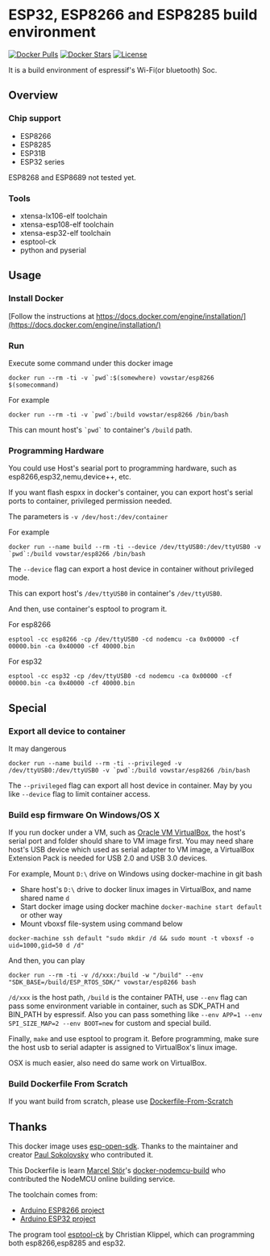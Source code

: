 # ESP32, ESP8266 and ESP8285 build environment
[![Docker Pulls](https://img.shields.io/docker/pulls/vowstar/esp8266.svg)](https://hub.docker.com/r/vowstar/esp8266/) [![Docker Stars](https://img.shields.io/docker/stars/vowstar/esp8266.svg)](https://hub.docker.com/r/vowstar/esp8266/) [![License](https://img.shields.io/badge/license-MIT-blue.svg?style=flat)](https://github.com/vowstar/esp8266/blob/master/LICENSE)

It is a build environment of espressif's Wi-Fi(or bluetooth) Soc.

## Overview

### Chip support

- ESP8266
- ESP8285
- ESP31B
- ESP32 series

ESP8268 and ESP8689 not tested yet.

### Tools

- xtensa-lx106-elf toolchain
- xtensa-esp108-elf toolchain
- xtensa-esp32-elf toolchain
- esptool-ck
- python and pyserial

## Usage
### Install Docker
[Follow the instructions at https://docs.docker.com/engine/installation/](https://docs.docker.com/engine/installation/)

### Run

Execute some command under this docker image

``docker run --rm -ti -v `pwd`:$(somewhere) vowstar/esp8266 $(somecommand)``

For example

``docker run --rm -ti -v `pwd`:/build vowstar/esp8266 /bin/bash``

This can mount host's `` `pwd` `` to container's `` /build `` path.

### Programming Hardware

You could use Host's searial port to programming hardware, such as esp8266,esp32,nemu,device++, etc.

If you want flash espxx in docker's container, you can export host's serial ports to container, privileged permission needed.

The parameters is  ``-v /dev/host:/dev/container``

For example

``docker run --name build --rm -ti --device /dev/ttyUSB0:/dev/ttyUSB0 -v `pwd`:/build vowstar/esp8266 /bin/bash``

The ``--device`` flag can export a host device in container without privileged mode.

This can export host's `` /dev/ttyUSB0 `` in container's `` /dev/ttyUSB0 ``.

And then, use container's esptool to program it.

For esp8266

``esptool -cc esp8266 -cp /dev/ttyUSB0 -cd nodemcu -ca 0x00000 -cf 00000.bin -ca 0x40000 -cf 40000.bin``

For esp32

``esptool -cc esp32 -cp /dev/ttyUSB0 -cd nodemcu -ca 0x00000 -cf 00000.bin -ca 0x40000 -cf 40000.bin``

## Special

### Export all device to container

It may dangerous

``docker run --name build --rm -ti --privileged -v /dev/ttyUSB0:/dev/ttyUSB0 -v `pwd`:/build vowstar/esp8266 /bin/bash``

The ``--privileged`` flag can export all host device in container. May by you like ``--device`` flag to limit container access.

### Build esp firmware On Windows/OS X

If you run docker under a VM, such as [Oracle VM VirtualBox](https://www.virtualbox.org/), the host's serial port and folder should share to VM
 image first. You may need share host's USB device which used as serial adapter to VM image, a VirtualBox Extension Pack is needed for USB 2.0 and USB 3.0 devices.

For example, Mount `` D:\ `` drive on Windows using docker-machine in git bash

- Share host's `` D:\ `` drive to docker linux images in VirtualBox, and name shared name `` d ``
- Start docker image using docker machine `` docker-machine start default `` or other way
- Mount vboxsf file-system using command below

`` docker-machine ssh default "sudo mkdir /d && sudo mount -t vboxsf -o uid=1000,gid=50 d /d" ``

And then, you can play 

`` docker run --rm -ti -v /d/xxx:/build -w "/build" --env "SDK_BASE=/build/ESP_RTOS_SDK/" vowstar/esp8266 bash ``

`` /d/xxx `` is the host path, `` /build `` is the container PATH, use `` --env `` flag can pass some environment variable in container, such as SDK_PATH and BIN_PATH by espressif. Also you can pass something like `` --env APP=1 --env SPI_SIZE_MAP=2 --env BOOT=new `` for custom and special build.

Finally, `` make `` and use esptool to program it. Before programming, make sure the host usb to serial adapter is assigned to VirtualBox's linux image.

OSX is much easier, also need do same work on VirtualBox.

### Build Dockerfile From Scratch

If you want build from scratch, please use [Dockerfile-From-Scratch](https://github.com/vowstar/esp8266/blob/master/Dockerfile-From-Scratch)

## Thanks
This docker image uses [esp-open-sdk](https://github.com/pfalcon/esp-open-sdk). Thanks to the maintainer and creator [Paul Sokolovsky](http://pfalcon-oe.blogspot.com/) who contributed it.

This Dockerfile is learn [Marcel Stör](https://github.com/marcelstoer)'s [docker-nodemcu-build](https://github.com/marcelstoer/docker-nodemcu-build) who contributed the NodeMCU online building service.

The toolchain comes from:
- [Arduino ESP8266 project](https://github.com/esp8266/Arduino/blob/master/README.md)
- [Arduino ESP32 project](https://github.com/me-no-dev/ESP31B)

The program tool [esptool-ck](https://github.com/igrr/esptool-ck) by Christian Klippel, which can programming both esp8266,esp8285 and esp32.
